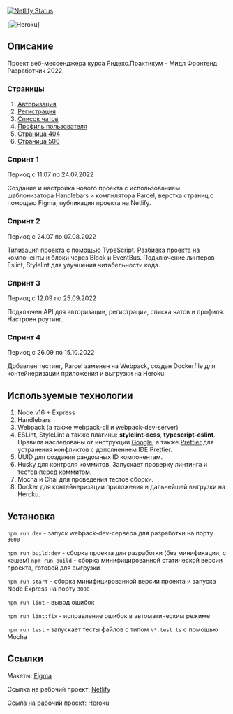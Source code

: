 [![Netlify Status](https://api.netlify.com/api/v1/badges/55a263f4-bfea-4b71-83f0-d422089db859/deploy-status)](https://app.netlify.com/sites/charming-marshmallow-76f3f5/deploys)

[![Heroku](https://heroku-badge.herokuapp.com/?app=heroku-badge)]

## Описание

Проект веб-мессенджера курса Яндекс.Практикум - Мидл Фронтенд Разработчик 2022.

### Страницы

1. [Авторизация](https://charming-marshmallow-76f3f5.netlify.app)
2. [Регистрация](https://charming-marshmallow-76f3f5.netlify.app/register)
3. [Список чатов](https://charming-marshmallow-76f3f5.netlify.app/chats)
4. [Профиль пользователя](https://charming-marshmallow-76f3f5.netlify.app/profile)
5. [Страница 404](https://charming-marshmallow-76f3f5.netlify.app/404)
6. [Страница 500](https://charming-marshmallow-76f3f5.netlify.app/500)

### Спринт 1

Период с 11.07 по 24.07.2022

Создание и настройка нового проекта с использованием шаблонизатора Handlebars и компилятора Parcel, верстка страниц с помощью Figma, публикация проекта на Netlify.

### Спринт 2

Период с 24.07 по 07.08.2022

Типизация проекта с помощью TypeScript. Разбивка проекта на компоненты и блоки через Block и EventBus. Подключение линтеров Eslint, Stylelint для улучшения читабельности кода.

### Спринт 3

Период с 12.09 по 25.09.2022

Подключен API для авторизации, регистрации, списка чатов и профиля.
Настроен роутинг.

### Спринт 4

Период с 26.09 по 15.10.2022

Добавлен тестинг, Parcel заменен на Webpack, создан Dockerfile для контейнеризации приложения и выгрузки на Heroku.

## Используемые технологии

1. Node v16 + Express
2. Handlebars
3. Webpack (а также webpack-cli и webpack-dev-server)
4. ESLint, StyleLint а также плагины: **stylelint-scss**, **typescript-eslint**. Правила наследованы от инструкций [Google](https://github.com/google/eslint-config-google), а также [Prettier](https://github.com/prettier/stylelint-config-prettier) для устранения конфликтов с дополнением IDE Prettier.
5. UUID для создания рандомных ID компонентам.
6. Husky для контроля коммитов. Запускает проверку линтинга и тестов перед коммитом.
7. Mocha и Chai для проведения тестов сборки.
8. Docker для контейнеризации приложения и дальнейшей выгрузки на Heroku.

## Установка

`npm run dev` - запуск webpack-dev-сервера для разработки на порту `3000`

`npm run build:dev` - сборка проекта для разработки (без минификации, с хэшем)
`npm run build` - сборка минифицированной статической версии проекта, готовой для выгрузки

`npm run start` - сборка минифицированной версии проекта и запуска Node Express на порту `3000`

`npm run lint` - вывод ошибок

`npm run lint:fix` - исправление ошибок в автоматическим режиме

`npm run test` - запускает тесты файлов с типом `\*.test.ts` с помощью Mocha

## Ссылки

Макеты: [Figma](https://www.figma.com/file/IZNg4gYpnw1PjPAJbxXlKZ/ChatScript)

Ссылка на рабочий проект: [Netlify](https://charming-marshmallow-76f3f5.netlify.app)

Ссыла на рабочий проект: [Heroku](https://chatscript.herokuapp.com)
